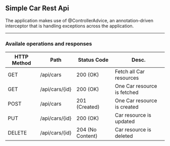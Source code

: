 ## Simple Car Rest Api
The application makes use of @ControllerAdvice, an annotation-driven interceptor that is handling exceptions across the application.
***
### Availale operations and responses

| HTTP Method  | Path  | Status Code  | Desc.  |
|---|---|---|---|
| GET   | /api/cars  | 200 (OK)  |  Fetch all Car resources |   |
| GET  | /api/cars/{id} | 200 (OK)   | One Car resource is fetched  |   |
| POST  |  /api/cars | 201 (Created)  | One Car resource is created   |   |
| PUT  | /api/cars/{id}  | 200 (OK)  | Car resource is updated  |   |
| DELETE  | /api/cars/{id}  | 204 (No Content)  | Car resource is deleted  |   |
